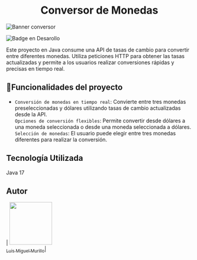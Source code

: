 <h1 align="center"> Conversor de Monedas </h1>

![Banner conversor](https://github.com/user-attachments/assets/6e45f827-3b6b-4d99-9f4d-8a37b1ba00e4)

 ![Badge en Desarollo](https://img.shields.io/badge/STATUS-TERMINADO-blue)

 Este proyecto en Java consume una API de tasas de cambio para convertir entre diferentes monedas. Utiliza peticiones HTTP para obtener las tasas actualizadas y permite a los usuarios realizar conversiones rápidas y precisas en tiempo real.

## :hammer:Funcionalidades del proyecto

- `Conversión de monedas en tiempo real`: Convierte entre tres monedas preseleccionadas y dólares utilizando tasas de cambio actualizadas desde la API. <br> `Opciones de conversión flexibles`: Permite convertir desde dólares a una moneda seleccionada o desde una moneda seleccionada a dólares. <br> `Selección de monedas`: El usuario puede elegir entre tres monedas diferentes para realizar la conversión.

<h2>Tecnología Utilizada </h2>
Java 17

## Autor

| [<img src="https://avatars.githubusercontent.com/u/77583055?s=400" width=115><br><sub>Luis Miguel Murillo</sub>](https://github.com/luismy852)|
